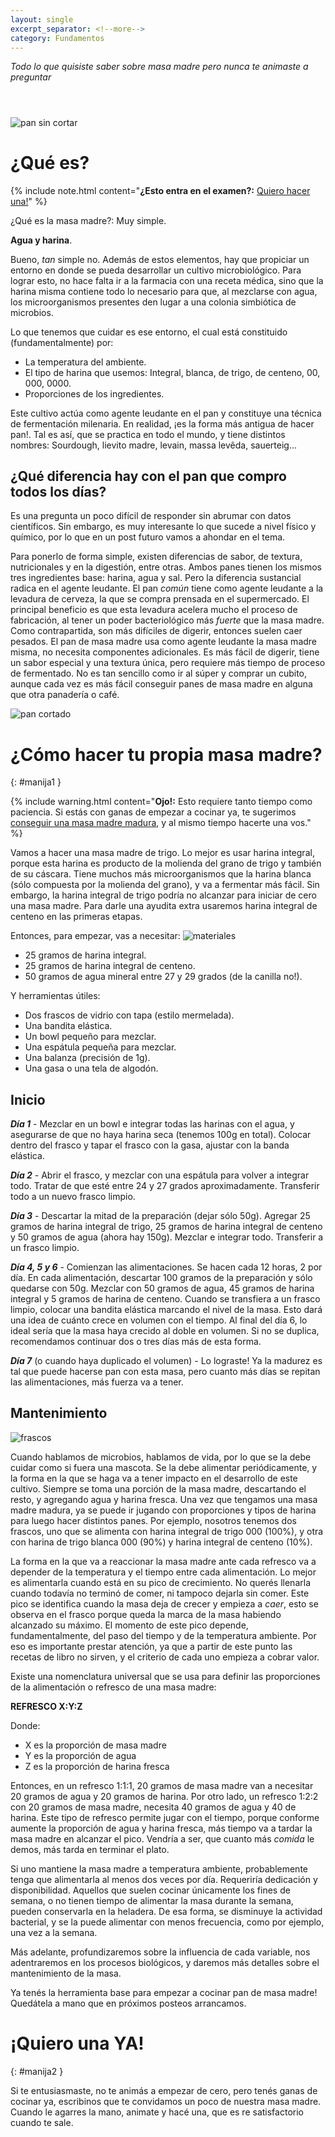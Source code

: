 ```yaml
---
layout: single
excerpt_separator: <!--more-->
category: Fundamentos 
---
```

_Todo lo que quisiste saber sobre masa madre pero nunca te animaste a preguntar_
<!--more-->
#### &nbsp;

![pan sin cortar](/assets/images/posts/sabado_28-082.jpg)

# ¿Qué es?

{% include note.html content="**¿Esto entra en el examen?:** [Quiero hacer una!](#manija1)" %}

¿Qué es la masa madre?: Muy simple.

**Agua y harina**.

Bueno, _tan_ simple no. Además de estos elementos, hay que propiciar un entorno en donde se pueda desarrollar un cultivo microbiológico. Para lograr esto, no hace falta ir a la farmacia con una receta médica, sino que la harina misma contiene todo lo necesario para que, al mezclarse con agua, los microorganismos presentes den lugar a una colonia simbiótica de microbios. 

Lo que tenemos que cuidar es ese entorno, el cual está constituido (fundamentalmente) por:

- La temperatura del ambiente.
- El tipo de harina que usemos: Integral, blanca, de trigo, de centeno,  00, 000, 0000.
- Proporciones de los ingredientes.

Este cultivo actúa como agente leudante en el pan y constituye una técnica de fermentación milenaria. En realidad, ¡es la forma más antigua de hacer pan!. Tal es así, que se practica en todo el mundo, y tiene distintos nombres: Sourdough, lievito madre, levain, massa levêda, sauerteig...

## ¿Qué diferencia hay con el pan que compro todos los días?

Es una pregunta un poco difícil de responder sin abrumar con datos científicos. Sin embargo, es muy interesante lo que sucede a nivel físico y químico, por lo que en un post futuro vamos a ahondar en el tema.

Para ponerlo de forma simple, existen diferencias de sabor, de textura, nutricionales y en la digestión, entre otras. Ambos panes tienen los mismos tres ingredientes base: harina, agua y sal. Pero la diferencia sustancial radica en el agente leudante. El pan _común_ tiene como agente leudante a la levadura de cerveza, la que se compra prensada en el supermercado. El principal beneficio es que esta levadura acelera mucho el proceso de fabricación, al tener un poder bacteriológico más _fuerte_ que la masa madre. Como contrapartida, son más difíciles de digerir, entonces suelen caer pesados.
El pan de masa madre usa como agente leudante la masa madre misma, no necesita componentes adicionales. Es más fácil de digerir, tiene un sabor especial y una textura única, pero requiere más tiempo de proceso de fermentado. No es tan sencillo como ir al súper y comprar un cubito, aunque cada vez es más fácil conseguir panes de masa madre en alguna que otra panadería o café.

![pan cortado](/assets/images/posts/aqui_esta_mi_pan.jpg)

# ¿Cómo hacer tu propia masa madre?
{: #manija1 }

{% include warning.html content="**Ojo!:** Esto requiere tanto tiempo como paciencia. Si estás con ganas de empezar a cocinar ya, te sugerimos [conseguir una masa madre madura](#manija2), y al mismo tiempo hacerte una vos." %}

Vamos a hacer una masa madre de trigo. Lo mejor es usar harina integral, porque esta harina es producto de la molienda del grano de trigo y también de su cáscara. Tiene muchos más microorganismos que la harina blanca (sólo compuesta por la molienda del grano), y va a fermentar más fácil. Sin embargo, la harina integral de trigo podría no alcanzar para iniciar de cero una masa madre. Para darle una ayudita extra usaremos harina integral de centeno en las primeras etapas.

Entonces, para empezar, vas a necesitar:
![materiales](/assets/images/posts/DSC_0961.JPG)

- 25 gramos de harina integral.
- 25 gramos de harina integral de centeno.
- 50 gramos de agua mineral entre 27 y 29 grados (de la canilla no!).

Y herramientas útiles:

- Dos frascos de vidrio con tapa (estilo mermelada).
- Una bandita elástica.
- Un bowl pequeño para mezclar.
- Una espátula pequeña para mezclar.
- Una balanza (precisión de 1g).
- Una gasa o una tela de algodón.

## Inicio

_**Día 1**_ - Mezclar en un bowl e integrar todas las harinas con el agua, y asegurarse de que no haya harina seca (tenemos 100g en total). Colocar dentro del frasco y tapar el frasco con la gasa, ajustar con la banda elástica.

_**Día 2**_ - Abrir el frasco, y mezclar con una espátula para volver a integrar todo. Tratar de que esté entre 24 y 27 grados aproximadamente. Transferir todo a un nuevo frasco limpio.

_**Día 3**_ - Descartar la mitad de la preparación (dejar sólo 50g). Agregar 25 gramos de harina integral de trigo, 25 gramos de harina integral de centeno y 50 gramos de agua (ahora hay 150g). Mezclar e integrar todo. Transferir a un frasco limpio.

_**Día 4, 5 y 6**_ - Comienzan las alimentaciones. Se hacen cada 12 horas, 2 por día. En cada alimentación, descartar 100 gramos de la preparación y sólo quedarse con 50g. Mezclar con 50 gramos de agua, 45 gramos de harina integral y 5 gramos de harina de centeno. Cuando se transfiera a un frasco limpio, colocar una bandita elástica marcando el nivel de la masa. Esto dará una idea de cuánto crece en volumen con el tiempo. Al final del día 6, lo ideal sería que la masa haya crecido al doble en volumen. Si no se duplica, recomendamos continuar dos o tres días más de esta forma.

_**Día 7**_ (o cuando haya duplicado el volumen) - Lo lograste! Ya la madurez es tal que puede hacerse pan con esta masa, pero cuanto más días se repitan las alimentaciones, más fuerza va a tener.

## Mantenimiento
![frascos](/assets/images/posts/masa_madre_y_mano.jpg)

Cuando hablamos de microbios, hablamos de vida, por lo que se la debe cuidar como si fuera una mascota. Se la debe alimentar periódicamente, y la forma en la que se haga va a tener impacto en el desarrollo de este cultivo. Siempre se toma una porción de la masa madre, descartando el resto, y agregando agua y harina fresca. Una vez que tengamos una masa madre madura, ya se puede ir jugando con proporciones y tipos de harina para luego hacer distintos panes. Por ejemplo, nosotros tenemos dos frascos, uno que se alimenta con harina integral de trigo 000 (100%), y otra con harina de trigo blanca 000 (90%) y harina integral de centeno (10%).

La forma en la que va a reaccionar la masa madre ante cada refresco va a depender de la temperatura y el tiempo entre cada alimentación. Lo mejor es alimentarla cuando está en su pico de crecimiento. No querés llenarla cuando todavía no terminó de comer, ni tampoco dejarla sin comer. Este pico se identifica cuando la masa deja de crecer y empieza a _caer_, esto se observa en el frasco porque queda la marca de la masa habiendo alcanzado su máximo. El momento de este pico depende, fundamentalmente, del paso del tiempo y de la temperatura ambiente. Por eso es importante prestar atención, ya que a partir de este punto las recetas de libro no sirven, y el criterio de cada uno empieza a cobrar valor.

Existe una nomenclatura universal que se usa para definir las proporciones de la alimentación o refresco de una masa madre:

**REFRESCO X:Y:Z**

Donde:
- X es la proporción de masa madre
- Y es la proporción de agua
- Z es la proporción de harina fresca

Entonces, en un refresco 1:1:1, 20 gramos de masa madre van a necesitar 20 gramos de agua y 20 gramos de harina. Por otro lado, un refresco 1:2:2 con 20 gramos de masa madre, necesita 40 gramos de agua y 40 de harina. Este tipo de refresco permite jugar con el tiempo, porque conforme aumente la proporción de agua y harina fresca, más tiempo va a tardar la masa madre en alcanzar el pico. Vendría a ser, que cuanto más _comida_ le demos, más tarda en terminar el plato.

Si uno mantiene la masa madre a temperatura ambiente, probablemente tenga que alimentarla al menos dos veces por día. Requeriría dedicación y disponibilidad. Aquellos que suelen cocinar únicamente los fines de semana, o no tienen tiempo de alimentar la masa durante la semana, pueden conservarla en la heladera. De esa forma, se disminuye la actividad bacterial, y se la puede alimentar con menos frecuencia, como por ejemplo, una vez a la semana.

Más adelante, profundizaremos sobre la influencia de cada variable, nos adentraremos en los procesos biológicos, y daremos más detalles sobre el mantenimiento de la masa.

Ya tenés la herramienta base para empezar a cocinar pan de masa madre! Quedátela a mano que en próximos posteos arrancamos.

# ¡Quiero una YA!
{: #manija2 }

Si te entusiasmaste, no te animás a empezar de cero, pero tenés ganas de cocinar ya, escribinos <a href="mailto:proyecto.iterum@gmail.com" rel="nofollow noopener noreferrer"><i class="fa fa-envelope" aria-hidden="true"></i></a> <a href="https://www.instagram.com/proyecto.iterum/" rel="nofollow noopener noreferrer"><i class="fab fa-fw fa-instagram" aria-hidden="true"></i></a> que te convidamos un poco de nuestra masa madre. Cuando le agarres la mano, animate y hacé una, que es re satisfactorio cuando te sale.
